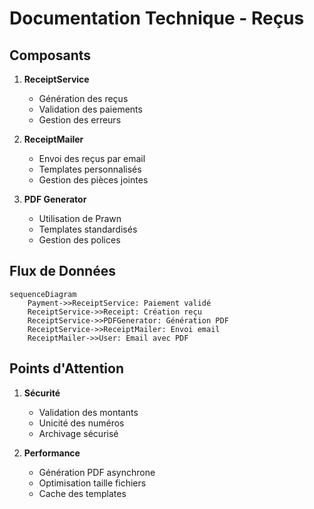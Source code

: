 # Documentation Technique - Reçus

## Composants
1. **ReceiptService**
   - Génération des reçus
   - Validation des paiements
   - Gestion des erreurs

2. **ReceiptMailer**
   - Envoi des reçus par email
   - Templates personnalisés
   - Gestion des pièces jointes

3. **PDF Generator**
   - Utilisation de Prawn
   - Templates standardisés
   - Gestion des polices

## Flux de Données
```mermaid
sequenceDiagram
    Payment->>ReceiptService: Paiement validé
    ReceiptService->>Receipt: Création reçu
    ReceiptService->>PDFGenerator: Génération PDF
    ReceiptService->>ReceiptMailer: Envoi email
    ReceiptMailer->>User: Email avec PDF
```

## Points d'Attention
1. **Sécurité**
   - Validation des montants
   - Unicité des numéros
   - Archivage sécurisé

2. **Performance**
   - Génération PDF asynchrone
   - Optimisation taille fichiers
   - Cache des templates 